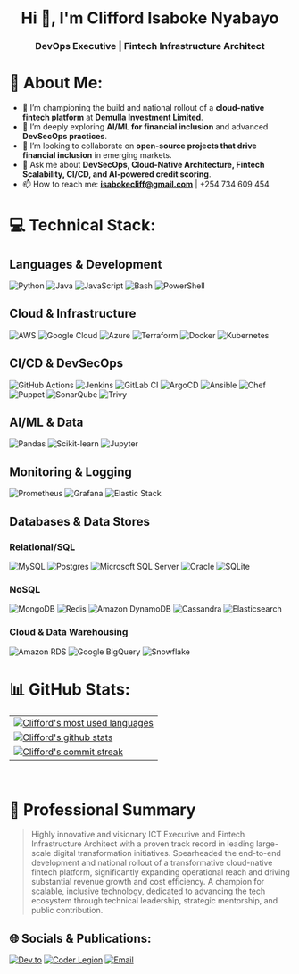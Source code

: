 <h1 align="center">Hi 👋, I'm Clifford Isaboke Nyabayo</h1>
<h3 align="center">DevOps Executive | Fintech Infrastructure Architect</h3>

# 💫 About Me:
- 🔭 I’m championing the build and national rollout of a **cloud-native fintech platform** at **Demulla Investment Limited**.
- 🌱 I’m deeply exploring **AI/ML for financial inclusion** and advanced **DevSecOps practices**.
- 👯 I’m looking to collaborate on **open-source projects that drive financial inclusion** in emerging markets.
- 💬 Ask me about **DevSecOps, Cloud-Native Architecture, Fintech Scalability, CI/CD, and AI-powered credit scoring**.
- 📫 How to reach me: **isabokecliff@gmail.com** | +254 734 609 454

# 💻 Technical Stack:

## **Languages & Development**
![Python](https://img.shields.io/badge/python-3670A0?style=for-the-badge&logo=python&logoColor=ffdd54)
![Java](https://img.shields.io/badge/java-%23ED8B00.svg?style=for-the-badge&logo=java&logoColor=white)
![JavaScript](https://img.shields.io/badge/javascript-%23323330.svg?style=for-the-badge&logo=javascript&logoColor=%23F7DF1E)
![Bash](https://img.shields.io/badge/bash-%23121011.svg?style=for-the-badge&logo=gnu-bash&logoColor=white)
![PowerShell](https://img.shields.io/badge/PowerShell-%235391FE.svg?style=for-the-badge&logo=powershell&logoColor=white)

## **Cloud & Infrastructure**
![AWS](https://img.shields.io/badge/AWS-%23FF9900.svg?style=for-the-badge&logo=amazon-aws&logoColor=white)
![Google Cloud](https://img.shields.io/badge/GoogleCloud-%234285F4.svg?style=for-the-badge&logo=google-cloud&logoColor=white)
![Azure](https://img.shields.io/badge/azure-%230072C6.svg?style=for-the-badge&logo=microsoftazure&logoColor=white)
![Terraform](https://img.shields.io/badge/terraform-%235835CC.svg?style=for-the-badge&logo=terraform&logoColor=white)
![Docker](https://img.shields.io/badge/docker-%230db7ed.svg?style=for-the-badge&logo=docker&logoColor=white)
![Kubernetes](https://img.shields.io/badge/kubernetes-%23326ce5.svg?style=for-the-badge&logo=kubernetes&logoColor=white)

## **CI/CD & DevSecOps**
![GitHub Actions](https://img.shields.io/badge/github%20actions-%232671E5.svg?style=for-the-badge&logo=githubactions&logoColor=white)
![Jenkins](https://img.shields.io/badge/jenkins-%232C5263.svg?style=for-the-badge&logo=jenkins&logoColor=white)
![GitLab CI](https://img.shields.io/badge/gitlab%20ci-%23181717.svg?style=for-the-badge&logo=gitlab&logoColor=white)
![ArgoCD](https://img.shields.io/badge/argocd-%23EF2B5D.svg?style=for-the-badge&logo=argo&logoColor=white)
![Ansible](https://img.shields.io/badge/ansible-%231A1918.svg?style=for-the-badge&logo=ansible&logoColor=white)
![Chef](https://img.shields.io/badge/chef-%23F09820.svg?style=for-the-badge&logo=chef&logoColor=white)
![Puppet](https://img.shields.io/badge/puppet-%23FFAE1A.svg?style=for-the-badge&logo=puppet&logoColor=white)
![SonarQube](https://img.shields.io/badge/SonarQube-black?style=for-the-badge&logo=sonarqube&logoColor=4E98CD)
![Trivy](https://img.shields.io/badge/trivy-%231C2E45.svg?style=for-the-badge&logo=aqua-security&logoColor=white)

## **AI/ML & Data**
![Pandas](https://img.shields.io/badge/pandas-%23150458.svg?style=for-the-badge&logo=pandas&logoColor=white)
![Scikit-learn](https://img.shields.io/badge/scikit--learn-%23F7931E.svg?style=for-the-badge&logo=scikit-learn&logoColor=white)
![Jupyter](https://img.shields.io/badge/Jupyter-F37626?style=for-the-badge&logo=Jupyter&logoColor=white)

## **Monitoring & Logging**
![Prometheus](https://img.shields.io/badge/Prometheus-E6522C?style=for-the-badge&logo=Prometheus&logoColor=white)
![Grafana](https://img.shields.io/badge/grafana-%23F46800.svg?style=for-the-badge&logo=grafana&logoColor=white)
![Elastic Stack](https://img.shields.io/badge/elastic%20stack-005571?style=for-the-badge&logo=elasticstack&logoColor=white)

## **Databases & Data Stores**
### Relational/SQL
![MySQL](https://img.shields.io/badge/mysql-%2300f.svg?style=for-the-badge&logo=mysql&logoColor=white)
![Postgres](https://img.shields.io/badge/postgres-%23316192.svg?style=for-the-badge&logo=postgresql&logoColor=white)
![Microsoft SQL Server](https://img.shields.io/badge/Microsoft%20SQL%20Server-CC2927?style=for-the-badge&logo=microsoft%20sql%20server&logoColor=white)
![Oracle](https://img.shields.io/badge/Oracle-F80000?style=for-the-badge&logo=oracle&logoColor=white)
![SQLite](https://img.shields.io/badge/sqlite-%2307405e.svg?style=for-the-badge&logo=sqlite&logoColor=white)

### NoSQL
![MongoDB](https://img.shields.io/badge/MongoDB-%234ea94b.svg?style=for-the-badge&logo=mongodb&logoColor=white)
![Redis](https://img.shields.io/badge/redis-%23DD0031.svg?style=for-the-badge&logo=redis&logoColor=white)
![Amazon DynamoDB](https://img.shields.io/badge/Amazon%20DynamoDB-4053D6?style=for-the-badge&logo=Amazon%20DynamoDB&logoColor=white)
![Cassandra](https://img.shields.io/badge/cassandra-%231287B1.svg?style=for-the-badge&logo=apache-cassandra&logoColor=white)
![Elasticsearch](https://img.shields.io/badge/-Elasticsearch-005571?style=for-the-badge&logo=elasticsearch)

### Cloud & Data Warehousing
![Amazon RDS](https://img.shields.io/badge/Amazon%20RDS-527FFF?style=for-the-badge&logo=amazonrds&logoColor=white)
![Google BigQuery](https://img.shields.io/badge/BigQuery-4285F4?style=for-the-badge&logo=googlebigquery&logoColor=white)
![Snowflake](https://img.shields.io/badge/Snowflake-29B5E8?style=for-the-badge&logo=snowflake&logoColor=white)

# 📊 GitHub Stats:
| |
| - |
| <a href="https://github.com/CliffordIsaboke"><img align="center" src="https://github-readme-stats.vercel.app/api/top-langs/?username=CliffordIsaboke&theme=dracula&hide_border=false&include_all_commits=true&count_private=true&layout=compact" alt="Clifford's most used languages" /></a> |
| <a href="https://github.com/CliffordIsaboke"><img align="center" src="https://github-readme-stats.vercel.app/api?username=CliffordIsaboke&theme=dracula&hide_border=false&include_all_commits=true&count_private=true" alt="Clifford's github stats" /></a> | |
| <a href="https://github.com/CliffordIsaboke"><img align="center" src="https://github-readme-streak-stats.herokuapp.com/?user=CliffordIsaboke&theme=dracula&hide_border=false" alt="Clifford's commit streak" /></a> |

<br/>

# 📜 Professional Summary
> Highly innovative and visionary ICT Executive and Fintech Infrastructure Architect with a proven track record in leading large-scale digital transformation initiatives. Spearheaded the end-to-end development and national rollout of a transformative cloud-native fintech platform, significantly expanding operational reach and driving substantial revenue growth and cost efficiency. A champion for scalable, inclusive technology, dedicated to advancing the tech ecosystem through technical leadership, strategic mentorship, and public contribution.

## 🌐 Socials & Publications:
[![Dev.to](https://img.shields.io/badge/dev.to-0A0A0A?style=for-the-badge&logo=dev.to&logoColor=white)](https://dev.to/cliffordisaboke)
[![Coder Legion](https://img.shields.io/badge/Coder_Legion-000000?style=for-the-badge&logo=coderlegion&logoColor=white)](https://coderlegion.com/user/CliffordIsaboke)
[![Email](https://img.shields.io/badge/Email-D14836?style=for-the-badge&logo=gmail&logoColor=white)](mailto:isabokecliff@gmail.com)